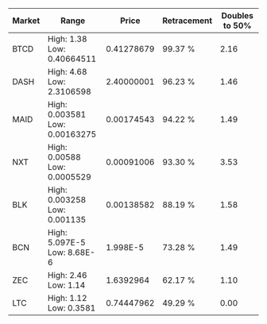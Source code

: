 | Market | Range | Price| Retracement | Doubles to 50% |
| --- | --- | --- | --- | --- |
| BTCD | High: 1.38<br />Low: 0.40664511 | 0.41278679 | 99.37 % | 2.16 |
| DASH | High: 4.68<br />Low: 2.3106598 | 2.40000001 | 96.23 % | 1.46 |
| MAID | High: 0.003581<br />Low: 0.00163275 | 0.00174543 | 94.22 % | 1.49 |
| NXT | High: 0.00588<br />Low: 0.0005529 | 0.00091006 | 93.30 % | 3.53 |
| BLK | High: 0.003258<br />Low: 0.001135 | 0.00138582 | 88.19 % | 1.58 |
| BCN | High: 5.097E-5<br />Low: 8.68E-6 | 1.998E-5 | 73.28 % | 1.49 |
| ZEC | High: 2.46<br />Low: 1.14 | 1.6392964 | 62.17 % | 1.10 |
| LTC | High: 1.12<br />Low: 0.3581 | 0.74447962 | 49.29 % | 0.00 |
